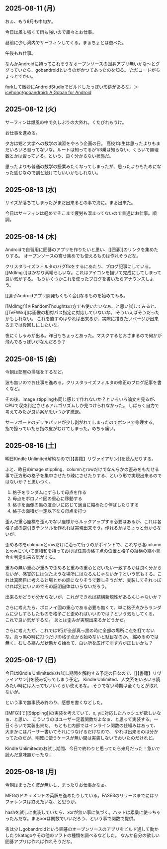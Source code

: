 ## 2025-08-11 (月)

おぉ、もう8月も中旬か。

今日は風も強くて雨も強いので粛々とお仕事。

昼前に少し湾内でサーフィンしてくる。まぁちょとは遊べた。

午後もお仕事。

なんかAndroidに持ってこれそうなオープンソースの囲碁アプリ無いかな〜とググっていたら、gobandroidというのがかつてあったのを知る。
ただコードがちょっとでかい。

forkして微妙にAndroidStudioでビルドしたっぽい形跡があるな。＞[icehong/gobandroid: A Goban for Android](https://github.com/icehong/gobandroid)

## 2025-08-12 (火)

サーフィンは爆風の中で久しぶりの大外れ。くたびれもうけ。

お仕事を進める。

夕方は甥と大学への数学の演習をやろう企画の日。
高校1年生は思ったよりもまだいろいろ習ってないな。ルートは知ってるが1/3乗は知らない、くらいで無理数とかは習っている、という、良く分からない状態だ。

思ったよりも普通の数学の授業みたくなってしまったが、思ったよりもためになった感じなので割と続けてもいいかもしれない。

## 2025-08-13 (水)

サイズが落ちてしまったがまだ出来るとの事で海に。まぁ出来た。

今日はサーフィンは軽めでそこまで疲労も溜まってないので普通にお仕事。順調。

## 2025-08-14 (木)

Androidで自習用に囲碁のアプリを作りたいと思い、[[囲碁]]のリンクを集めたりする。
オープンソースの寄せ集めでも使えるものは作れそうだな。

クリスタライズフィルタのバグfixをするにあたり、ブログ記事にしている。
[[MdImgr]]はかなり素晴らしいな。これはアイコンを描いて完成にしてしまって良い気がする。
もういくつかこれを使ったブログを書いたらアナウンスしよう。

[[逗子Androidアプリ開発もくもく会]]なるものを始めてみる。

[[MdImgr]]をRandomThoughtsの方でも使いたいなぁ、と思い試してみると、[[TeFWiki]]は画像の相対パス指定に対応していないな。
そういえばそうだったかもしれない。
これを直すのはやれば出来るが、実際に描きたいページが出来るまでは後回しにしたいな。

夜にくしゃみが出る。昨日もちょっとあった。マスクするとおさまるので何かが飛んでるっぽいがなんだろう？

## 2025-08-15 (金)

今朝は部屋の掃除をするなど。

波も無いのでお仕事を進める。クリスタライズフィルタの修正のブログ記事を書くなど。

その後、image stipplingも同じ感じで作れないか？といろいろ論文を見るが、CPUで収束判定させるアルゴリズムしか見つけられなかった。
しばらく自力で考えてみたが良い案が思いつかず撤退。

サーフボードのデッキパッドが少し剥がれてしまったのでボンドで修理する。
指で擦っていたら指の皮がむけてしまった。めちゃ痛い。

## 2025-08-16 (土)

明日Kindle Unlimited解約なので[[【書籍】リヴァイアサン]]を読んだりする。

ふと、昨日のimage stippling、columnとrowだけでなんらかの歪みをもたせる事で正方形の格子を集中させたり疎にさせたりする、という形で実現出来るのではないか？と思いつく。

1. 格子をランダムにずらして母点を作る
2. 母点をボロノイ図の重心に移動する
3. 格子を画像の黒の度合いに応じて適当に縮めたり伸ばしたりする
4. 格子の面積が一定以下なら母点を打つ

歪んだ重心座標を歪んでない座標からルックアップする必要はあるが、これは各格子点の逆引きテンソルを作れれば実現出来そう。作れるかはちょっと分からないが。

歪めるのをcolmumとrowだけに沿って行うのがポイントで、これなら各columnとrowについて累積和を持っておけば任意の格子点の位置と格子の縦横の縮小具合を判定出来る気がする。

重みの無い重心が重みで歪めると重みの重心とだいたい一致するかは良く分からないが、感覚的には似たような場所にはなるんじゃないか？という気もする。これは真面目に考えると場とかの話になりそうで難しそうだが、実装してそれっぽければ別にいいのでその証明自体はいらないだろう。

出来るかどうか分からないが、これができれば結構新規性があるんじゃないか？

さらに考えたら、ボロノイ図の重心である必要も無くて、単に格子点からランダムに少しずらしたものを格子ごと歪めればいいのでは？という気もしてくる。
これで良い気がするな。
あとは歪みが実現出来るかどうかだ。

さらに考えたが、これでは1行が全部真っ黒の時に全部の場所に点を打てないな。真っ黒の時に打つだけの格子点から始めないと駄目なのか。
縮めるのでは無く、むしろ縮んだ状態から始めて、白い所を広げて消す方が正しいかも？

## 2025-08-17 (日)

今日はKindle Unlimitedのお試し期間を解約する予定の日なので、[[【書籍】リヴァイアサン]]を読み切ってしまう予定。
Kindle Unlimited、人文系をいろいろ読みたい時には入ってもいいくらい使えるな。
そうでない時期は全くもとが取れないが。

という事で無事読み終わり、感想を書くなどした。

[[MFG]]で[[Stippling]]の実装を考えていて、x, yに対応したハッシュが欲しいなぁ、と思い、
こういうのはユーザー定義関数だよなぁ、と思って実装する。一日くらいで実装出来た。
もともと内部ではインライン関数の仕組みはあって、大まかにはパーサー書いてそれにつなげるだけなので、
やれば出来るのは分かってたのだが、明確に使うケースが無い間は実装しないでおいたのだけれど。

Kindle Unlimitedのお試し期間、今日で終わりと思ってたら来月だった！急いで読んだ意味無かったな…

## 2025-08-18 (月)

今朝はまったく波が無いし、まったりお仕事かなぁ。

MFGのドキュメントの英訳を進めたりしている。FASE3のリリースまでにはリファレンスは終えたいな、と思うが。

hashを試しに実装していたら、xorが無い事に気づく。ハットは累乗に使っちゃったんだな。まぁxorは関数でいいだろう、という事で関数で提供。

夜は少しgobandroidという囲碁のオープンソースのアプリをビルド通して動かしたりkatagoやその他のソフトの種類を調べるなどした。
なんか自分の欲しい囲碁アプリは作れば作れそうだな。
